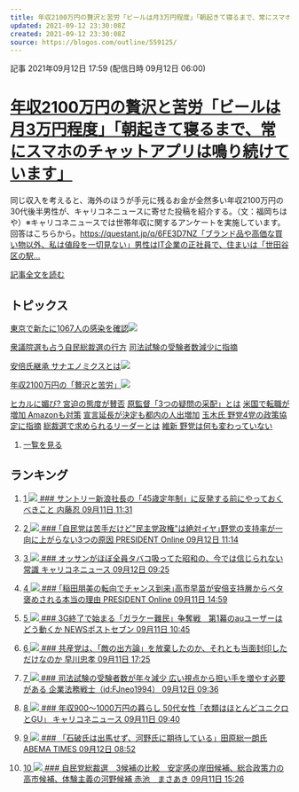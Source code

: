 ```yaml
---
title: 年収2100万円の贅沢と苦労「ビールは月3万円程度」「朝起きて寝るまで、常にスマホのチャットアプリは鳴り続けています」
updated: 2021-09-12 23:30:08Z
created: 2021-09-12 23:30:08Z
source: https://blogos.com/outline/559125/
---
```


 記事
2021年09月12日 17:59 (配信日時 09月12日 06:00)

# [年収2100万円の贅沢と苦労「ビールは月3万円程度」「朝起きて寝るまで、常にスマホのチャットアプリは鳴り続けています」](https://blogos.com/article/559125/)

同じ収入を考えると、海外のほうが手元に残るお金が全然多い年収2100万円の30代後半男性が、キャリコネニュースに寄せた投稿を紹介する。（文：福岡ちはや）※キャリコネニュースでは世帯年収に関するアンケートを実施しています。回答はこちらから。https://questant.jp/q/6FE3D7NZ「ブランド品や高価な買い物以外、私は値段を一切見ない」男性はIT企業の正社員で、住まいは「世田谷区の駅…

[記事全文を読む](https://blogos.com/article/559125/)

## トピックス

[東京で新たに1067人の感染を確認](https://blogos.com/outline/559197/)![](https://static.blogos.com/pc/image/refine/new.png)

[衆議院選も占う自民総裁選の行方](https://blogos.com/outline/559151/)
[司法試験の受験者数減少に指摘](https://blogos.com/outline/559144/)

[安倍氏継承 サナエノミクスとは](https://blogos.com/outline/559182/)![](https://static.blogos.com/pc/image/refine/new.png)

[年収2100万円の「贅沢と苦労」](https://blogos.com/outline/559125/)![](https://static.blogos.com/pc/image/refine/new.png)

[ヒカルに媚び? 宮迫の態度が賛否](https://blogos.com/outline/559153/)
[原監督「3つの疑問の采配」とは](https://blogos.com/outline/559162/)
[米国で転職が増加 Amazonも対策](https://blogos.com/outline/559177/)
[宣言延長が決定も都内の人出増加](https://blogos.com/outline/559180/)
[玉木氏 野党4党の政策協定に指摘](https://blogos.com/outline/559176/)
[総裁選で求められるリーダーとは](https://blogos.com/outline/559175/)
[維新 野党は何も変わっていない](https://blogos.com/outline/559173/)
1.   [一覧を見る](https://blogos.com/article/pickup_archive/0/)

## ランキング

1.   [   1  ![](https://static.blogos.com/media/member/254/icon.png?1631439006)    ### サントリー新浪社長の「45歳定年制」に反発する前にやっておくべきこと       内藤忍    09月11日 11:31](https://blogos.com/article/559072/)

2.   [   2  ![](https://static.blogos.com/media/member/85652/icon.png?1631439006)    ### ｢自民党は苦手だけど"民主党政権"は絶対イヤ｣野党の支持率が一向に上がらない3つの原因       PRESIDENT Online    09月12日 11:14](https://blogos.com/article/559148/)

3.   [   3  ![](https://static.blogos.com/media/member/60196/icon.png?1631439006)    ### オッサンがほぼ全員タバコ吸ってた昭和の、今では信じられない常識       キャリコネニュース    09月12日 09:25](https://blogos.com/article/559126/)

4.   [   4  ![](https://static.blogos.com/media/member/85652/icon.png?1631439006)    ### ｢稲田朋美の転向でチャンス到来｣高市早苗が安倍支持層からベタ褒めされる本当の理由       PRESIDENT Online    09月11日 14:59](https://blogos.com/article/558982/)

5.   [   5  ![](https://static.blogos.com/media/member/141337/icon.png?1631439006)    ### 3G終了で始まる「ガラケー難民」争奪戦　第1幕のauユーザーはどう動くか       NEWSポストセブン    09月11日 10:45](https://blogos.com/article/559047/)

6.   [   6  ![](https://static.blogos.com/media/member/94/icon.png?1631439006)    ### 共産党は、「敵の出方論」を放棄したのか、それとも当面封印しただけなのか       早川忠孝    09月11日 17:25](https://blogos.com/article/559100/)

7.   [   7  ![](https://static.blogos.com/media/member/331/icon.png?1631439006)    ### 司法試験の受験者数が年々減少 広い視点から担い手を増やす必要がある       企業法務戦士（id:FJneo1994）    09月12日 09:36](https://blogos.com/article/559144/)

8.   [   8  ![](https://static.blogos.com/media/member/60196/icon.png?1631439006)    ### 年収900～1000万円の暮らし 50代女性「衣類はほとんどユニクロとGU」        キャリコネニュース    09月11日 09:40](https://blogos.com/article/558966/)

9.   [   9  ![](https://static.blogos.com/media/member/144960/icon.png?1631439006)    ### 「石破氏は出馬せず、河野氏に期待している」田原総一朗氏       ABEMA TIMES    09月12日 08:52](https://blogos.com/article/559139/)

10.   [   10  ![](https://static.blogos.com/media/member/114731/icon.png?1631439006)    ### 自民党総裁選　3候補の比較　安定感の岸田候補、総合政策力の高市候補、体験主義の河野候補       赤池　まさあき    09月11日 15:26](https://blogos.com/article/559083/)